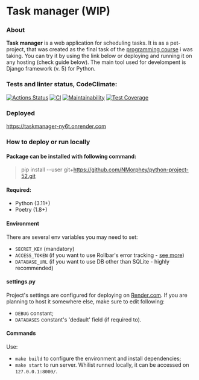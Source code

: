 # Task manager (WIP)

### About
**Task manager** is a web application for scheduling tasks. It is as a pet-project, that was created as the final task of the [programming course](https://hexlet.io/programs/python) i was taking. You can try it by using the link below or deploying and running it on any hosting (check guide below). The main tool used for develompent is Django framework (v. 5) for Python.

### Tests and linter status, CodeClimate:
[![Actions Status](https://github.com/NMorphey/python-project-52/actions/workflows/hexlet-check.yml/badge.svg)](https://github.com/NMorphey/python-project-52/actions) [![CI](https://github.com/NMorphey/python-project-52/actions/workflows/CI.yml/badge.svg)](https://github.com/NMorphey/python-project-52/actions/workflows/CI.yml) [![Maintainability](https://api.codeclimate.com/v1/badges/6e000bb9682bd74c7db9/maintainability)](https://codeclimate.com/github/NMorphey/python-project-52/maintainability) [![Test Coverage](https://api.codeclimate.com/v1/badges/6e000bb9682bd74c7db9/test_coverage)](https://codeclimate.com/github/NMorphey/python-project-52/test_coverage)

### Deployed
https://taskmanager-ny6t.onrender.com  

### How to deploy or run locally
#### Package can be installed with following command:
>
> pip install --user git+https://github.com/NMorphey/python-project-52.git  
>
#### Required:
* Python (3.11+)
* Poetry (1.8+)
#### Environment
There are several env variables you may need to set:
* `SECRET_KEY` (mandatory)
* `ACCESS_TOKEN` (if you want to use Rollbar's error tracking - [see more](https://docs.rollbar.com/docs/django))
* `DATABASE_URL` (if you want to use DB other than SQLite - highly recommended)
#### settings.py
Project's settings are configured for deploying on [Render.com](https://render.com/). If you  are planning to host it somewhere else, make sure to edit following:
* `DEBUG` constant;
* `DATABASES` constant's 'dedault' field (if required to).
#### Commands
Use:
* `make build` to configure the environment and install dependencies;
* `make start` to run server. Whilist runned locally, it can be accessed on `127.0.0.1:8000/`.
